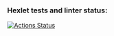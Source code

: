 ### Hexlet tests and linter status:
[![Actions Status](https://github.com/NikolaiProgramist/php-project-9/actions/workflows/hexlet-check.yml/badge.svg)](https://github.com/NikolaiProgramist/php-project-9/actions)